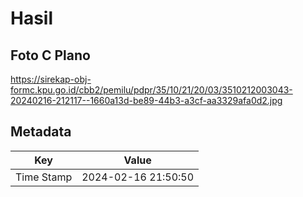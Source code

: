 # Hasil

## Foto C Plano

https://sirekap-obj-formc.kpu.go.id/cbb2/pemilu/pdpr/35/10/21/20/03/3510212003043-20240216-212117--1660a13d-be89-44b3-a3cf-aa3329afa0d2.jpg


## Metadata

| Key        | Value               |
| ---------- | ------------------- |
| Time Stamp | 2024-02-16 21:50:50 |



